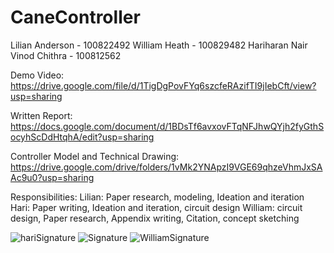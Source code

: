 # CaneController

Lilian Anderson - 100822492
William Heath - 100829482
Hariharan Nair Vinod  Chithra - 100812562

Demo Video: https://drive.google.com/file/d/1TigDgPovFYq6szcfeRAzifTI9jIebCft/view?usp=sharing

Written Report: https://docs.google.com/document/d/1BDsTf6avxovFTqNFJhwQYjh2fyGthSocyhScDdHtqhA/edit?usp=sharing

Controller Model and Technical Drawing: https://drive.google.com/drive/folders/1vMk2YNApzI9VGE69qhzeVhmJxSAAc9u0?usp=sharing

Responsibilities:
Lilian: Paper research, modeling, Ideation and iteration
Hari: Paper writing, Ideation and iteration, circuit design
William: circuit design, Paper research, Appendix writing, Citation, concept sketching

![hariSignature](https://github.com/user-attachments/assets/e7e91f5d-12d9-49e4-97e1-f8ab78e51c2a)
![Signature](https://github.com/user-attachments/assets/722b68a4-56fa-4d9e-ac25-8ed3d80f8724)
![WilliamSignature](https://github.com/user-attachments/assets/b7305d2d-4327-47a4-af27-158ed9352910)
